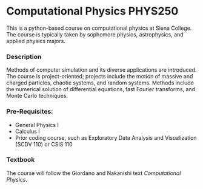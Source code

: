 # Computational Physics PHYS250
This is a python-based course on computational physics at Siena College.  The course is typically taken by sophomore physics, astrophysics, and applied physics majors.

### Description
Methods of computer simulation and its diverse applications are introduced. The course is project-oriented; projects include the motion of massive and charged particles, chaotic systems, and random systems. Methods include the numerical solution of differential equations, fast Fourier transforms, and Monte Carlo techniques.

### Pre-Requisites:
* General Physics I
* Calculus I
* Prior coding course, such as Exploratory Data Analysis and Visualization (SCDV 110) or CSIS 110

### Textbook

The course will follow the Giordano and Nakanishi text *Computational Physics*.
